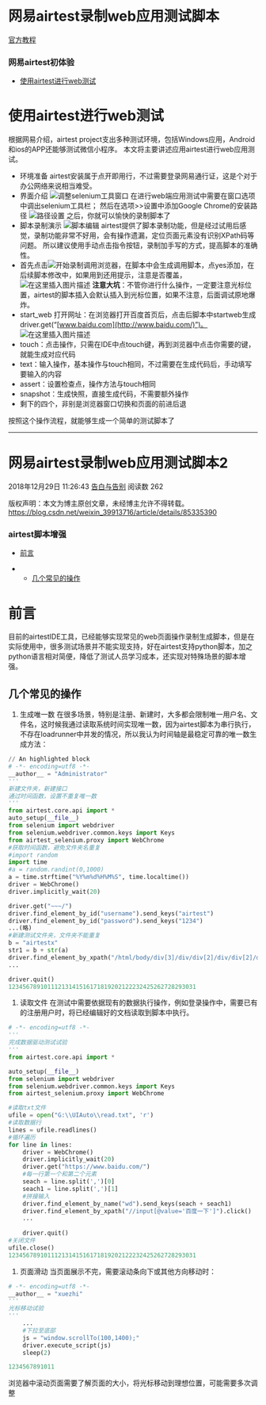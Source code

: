 # 网易airtest录制web应用测试脚本



[官方教程](http://airtest.netease.com/docs/cn/1_quick_start/5_get_started_with_web_test.html#id1)



### 网易airtest初体验

- [使用airtest进行web测试](https://blog.csdn.net/weixin_39913716/article/details/83652319#airtestweb_2)

# 使用airtest进行web测试

根据网易介绍，airtest project支出多种测试环境，包括Windows应用，Android和ios的APP还能够测试微信小程序。
本文将主要讲述应用airtest进行web应用测试。

- 环境准备
  airtest安装属于点开即用行，不过需要登录网易通行证，这是个对于办公网络来说相当难受。
- 界面介绍
  ![调整selenium工具窗口](https://img-blog.csdnimg.cn/20181102110426506.png?x-oss-process=image/watermark,type_ZmFuZ3poZW5naGVpdGk,shadow_10,text_aHR0cHM6Ly9ibG9nLmNzZG4ubmV0L3dlaXhpbl8zOTkxMzcxNg==,size_16,color_FFFFFF,t_70)
  在进行web端应用测试中需要在窗口选项中调出selenium工具栏；
  然后在选项>>设置中添加Google Chrome的安装路径
  ![路径设置](https://img-blog.csdnimg.cn/20181102110802971.png?x-oss-process=image/watermark,type_ZmFuZ3poZW5naGVpdGk,shadow_10,text_aHR0cHM6Ly9ibG9nLmNzZG4ubmV0L3dlaXhpbl8zOTkxMzcxNg==,size_16,color_FFFFFF,t_70)
  之后，你就可以愉快的录制脚本了
- 脚本录制演示
  ![脚本编辑](https://img-blog.csdnimg.cn/201811021111503.png?x-oss-process=image/watermark,type_ZmFuZ3poZW5naGVpdGk,shadow_10,text_aHR0cHM6Ly9ibG9nLmNzZG4ubmV0L3dlaXhpbl8zOTkxMzcxNg==,size_16,color_FFFFFF,t_70)
  airtest提供了脚本录制功能，但是经过试用后感觉，录制功能非常不好用，会有操作遗漏，定位页面元素没有识别XPath码等问题。
  所以建议使用手动点击指令按钮，录制加手写的方式，提高脚本的准确性。
- 首先点击![开始录制](https://img-blog.csdnimg.cn/20181102111721820.png)调用浏览器，在脚本中会生成调用脚本，点yes添加，在后续脚本修改中，如果用到还用提示，注意是否覆盖，
  ![在这里插入图片描述](https://img-blog.csdnimg.cn/20181102111932423.png)
  **注意大坑**：不管你进行什么操作，一定要注意光标位置，airtest的脚本插入会默认插入到光标位置，如果不注意，后面调试原地爆炸。
- start_web 打开网址：在浏览器打开百度首页后，点击后脚本中startweb生成driver.get(“[www.baidu.com](http://www.baidu.com/)”)。
  ![在这里插入图片描述](https://img-blog.csdnimg.cn/20181102113504467.png?x-oss-process=image/watermark,type_ZmFuZ3poZW5naGVpdGk,shadow_10,text_aHR0cHM6Ly9ibG9nLmNzZG4ubmV0L3dlaXhpbl8zOTkxMzcxNg==,size_16,color_FFFFFF,t_70)
- touch：点击操作，只需在IDE中点touch键，再到浏览器中点击你需要的键，就能生成对应代码
- text：输入操作，基本操作与touch相同，不过需要在生成代码后，手动填写要输入的内容
- assert：设置检查点，操作方法与touch相同
- snapshot：生成快照，直接生成代码，不需要额外操作
- 剩下的四个，非别是浏览器窗口切换和页面的前进后退

按照这个操作流程，就能够生成一个简单的测试脚本了



---------

# 网易airtest录制web应用测试脚本2

2018年12月29日 11:26:43 [告白与告别](https://me.csdn.net/weixin_39913716) 阅读数 262



 版权声明：本文为博主原创文章，未经博主允许不得转载。 https://blog.csdn.net/weixin_39913716/article/details/85335390



### airtest脚本增强

- [前言](https://blog.csdn.net/weixin_39913716/article/details/85335390#_2)

- - [几个常见的操作](https://blog.csdn.net/weixin_39913716/article/details/85335390#_6)



# 前言

目前的airtestIDE工具，已经能够实现常见的web页面操作录制生成脚本，但是在实际使用中，很多测试场景并不能实现支持，好在airtest支持python脚本，加之python语言相对简便，降低了测试人员学习成本，还实现对特殊场景的脚本增强。

## 几个常见的操作

1. 生成唯一数
   在很多场景，特别是注册、新建时，大多都会限制唯一用户名、文件名，这时候我通过读取系统时间实现唯一数，因为airtest脚本为串行执行，不存在loadrunner中并发的情况，所以我认为时间轴是最稳定可靠的唯一数生成方法：

```python
// An highlighted block
# -*- encoding=utf8 -*-
__author__ = "Administrator"
'''
新建文件夹，新建接口
通过时间函数，设置不重复唯一数
'''
from airtest.core.api import *
auto_setup(__file__)
from selenium import webdriver
from selenium.webdriver.common.keys import Keys
from airtest_selenium.proxy import WebChrome
#获取时间函数，避免文件夹名重复
#import random
import time
#a = random.randint(0,1000)
a = time.strftime("%Y%m%d%H%M%S", time.localtime())
driver = WebChrome()
driver.implicitly_wait(20)

driver.get("~~~/")
driver.find_element_by_id("username").send_keys("airtest")
driver.find_element_by_id("password").send_keys("1234")
...(略)
#新建测试文件夹，文件夹不能重复
b = "airtestx"
str1 = b + str(a)
driver.find_element_by_xpath("/html/body/div[3]/div/div[2]/div/div[2]/div/div/input").send_keys(str1)
...

driver.quit()
12345678910111213141516171819202122232425262728293031
```

1. 读取文件
   在测试中需要依据现有的数据执行操作，例如登录操作中，需要已有的注册用户时，将已经编辑好的文档读取到脚本中执行。

```python
# -*- encoding=utf8 -*-
'''
完成数据驱动测试试验
'''
from airtest.core.api import *

auto_setup(__file__)
from selenium import webdriver
from selenium.webdriver.common.keys import Keys
from airtest_selenium.proxy import WebChrome

#读取txt文件
ufile = open("G:\\UIAuto\\read.txt", 'r')
#读取数据行
lines = ufile.readlines()
#循环遍历
for line in lines:
    driver = WebChrome()
    driver.implicitly_wait(20)
    driver.get("https://www.baidu.com/")
    #每一行第一个和第二个元素
    seach = line.split(',')[0]
    seach1 = line.split(',')[1]
    #拼接输入
    driver.find_element_by_name("wd").send_keys(seach + seach1)
    driver.find_element_by_xpath("//input[@value='百度一下']").click()
	...
    
    driver.quit()
#关闭文件
ufile.close()
12345678910111213141516171819202122232425262728293031
```

1. 页面滑动
   当页面展示不完，需要滚动条向下或其他方向移动时：

```python
# -*- encoding=utf8 -*-
__author__ = "xuezhi"
'''
光标移动试验
'''
	...
    #下拉至底部
    js = "window.scrollTo(100,1400);"
    driver.execute_script(js)
    sleep(2)

1234567891011
```

浏览器中滚动页面需要了解页面的大小，将光标移动到理想位置，可能需要多次调整
